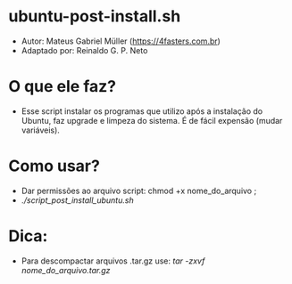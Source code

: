 # ubuntu-post-install.sh

* Autor:         Mateus Gabriel Müller (https://4fasters.com.br)
* Adaptado por:  Reinaldo G. P. Neto

# O que ele faz?
  * Esse script instalar os programas que utilizo após a instalação do Ubuntu, faz upgrade e limpeza do sistema. É de fácil expensão (mudar variáveis).

# Como usar?
  * Dar permissões ao arquivo script: chmod +x nome_do_arquivo ;
  * _./script_post_install_ubuntu.sh_

# Dica:
  * Para descompactar arquivos .tar.gz use: _tar -zxvf nome_do_arquivo.tar.gz_
